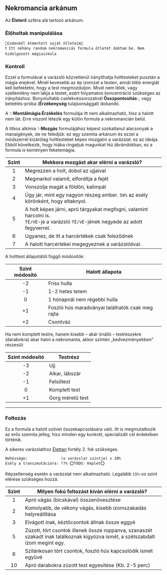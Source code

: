## Nekromancia arkánum

Az **Életerő** szféra alá tartozó arkánum.

### Élőholtak manipulálása

```
🔆Codexből átmentett saját ötleteim🔆
❗ Itt néhány random nekromanciás formula ötletét dobtam be. Nem kidolgozott mágiaiskola
```

### Kontroll

Ezzel a formulával a varázsló közvetlenül irányíthatja holttesteket pusztán a mágia erejével. Minél kevesebb az ép izomzat a testen, annál több energiát kell befektetni, hogy a test megmozduljon. Mivel nem lélek, vagy szellemlény nem lakja a testet, ezért folyamatos koncentráció szükséges az irányításhoz. Bonyolultabb cselekvéssorozatnál **Összpontosítás**-, vagy beleélés-próba (**Érzékenység** tulajsonsággal) dobandó.

A ✨**Mentálmágia Érzékelés** formulája itt nem alkalmazható, hisz a halott nem lát. Erre viszont létezik egy külön formula a nekromancián belül.

A titkos alkímia ✨**Mozgás** formulájához képest szokatlanul alacsonyak a manaigények, de ne feledjük: ez egy szemita arkánum és ezzel a módszerrel kizárólag holttesteket képes mozgatni a varázslat: ez az ideája. Ebből következik, hogy hiába ringatjuk magunkat hiú ábrándokban, ez a formula is keményen feketemágia.

| **Szint** | **Mekkora mozgást akar elérni a varázsló?**                                                                                            |
|:---------:| -------------------------------------------------------------------------------------------------------------------------------------- |
|     1     | Megrezzen a holt, dobol az ujjaival                                                                                                    |
|     2     | Megmarkol valamit, elfordítja a fejét                                                                                                  |
|     3     | Vonszolja magát a földön, kalimpál                                                                                                     |
|     4     | Úgy jár, mint egy nagyon részeg ember. `50%` az esély körönként, hogy eltaknyol.                                                       |
|     5     | A holt képes járni, apró tárgyakat megfogni, valamint harcolni is.<br>`TÉ/VÉ`-je a varázsló `TÉ/VÉ`-jének negyede az adott fegyverrel. |
|     6     | Ugyanez, de itt a harcértékek csak feleződnek                                                                                          |
|     7     | A halott harcértékei megegyeznek a varázslóéval.                                                                                       |

A holttest állapotától függő módosítók:

| **Szint módosító** | **Halott állapota**                              |
|:------------------:| ------------------------------------------------ |
|         -2         | Friss hulla                                      |
|         -1         | 1-2 hetes tetem                                  |
|         0          | 1 hónapnál nem régebbi hulla                     |
|         +1         | Foszló hús maradványai találhatók csak meg rajta |
|         +2         | Csontváz                                         |

Ha nem komplett testre, hanem kisebb – akár önálló – testrészekre (darabokra) akar hatni a nekromanta, akkor szintén „kedvezményekben” részesül:

| **Szint módosító** | **Testrész**     |
|:------------------:| ---------------- |
|         -3         | Ujj              |
|         -2         | Alkar, lábszár   |
|         -1         | Felsőtest        |
|         0          | Komplett test    |
|         +1         | Gorg méretű test |

---
### Foltozás

Ez a formula a halott szövet összekapcsolására való. Itt is megmutatkozik az erős szemita jelleg, hisz minden egy konkrét, specializált cél érdekében történik.

A sikeres varázslathoz [Élettan](../fortelyok.altalanos/elettan.md) fortély 2. fok szükséges.

```
Nehézsége:               (a varázslat szintje) x 10%
Esély a transzmutációra: ??% ⭕TODO: Képlet⭕
```
  
Képzetlenség esetén a varázslat nem alkalmazható. Legalább `15%`-os szint elérése szükséges hozzá.

| **Szint** | **Milyen fokú foltozást kíván elérni a varázsló?**                                                                              |
|:---------:| ------------------------------------------------------------------------------------------------------------------------------- |
|     1     | Apró vágás (bicskával) összenövesztése                                                                                          |
|     2     | Komolyabb, de vékony vágás, kisebb izomszakadás helyreállítása                                                                  |
|     3     | Elvágott inak, kéztőcsontok állnak össze eggyé                                                                                  |
|     5     | Zúzott, tört csontok illenek össze roppanva, szanaszét szakadt inak találkoznak kígyózva ismét, a szétszabdalt izom megint egy. |
|     6     | Szilánkosan tört csontok, foszló hús kapcsolódik ismét együvé                                                                   |
|    10     | Apró darabokra zúzott test egyesítése (Kb. 2-5 perc)                                                                            |
